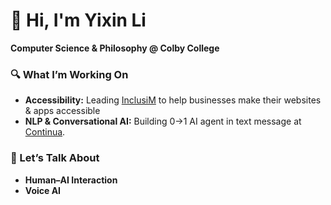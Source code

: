 # 👋 Hi, I'm Yixin Li

**Computer Science & Philosophy @ Colby College**

### 🔍 What I’m Working On
- **Accessibility:** Leading [InclusiM](https://www.inclusim.org/) to help businesses make their websites & apps accessible
- **NLP & Conversational AI:** Building 0→1 AI agent in text message at [Continua](https://continua.ai/).

### 💬 Let’s Talk About
- **Human–AI Interaction**  
- **Voice AI**


